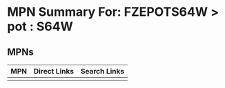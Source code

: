 



# MPN Summary For: FZEPOTS64W > pot : S64W

## MPNs
  

|MPN|Direct Links|Search Links|
| :--- | :--- | :--- |
||||
